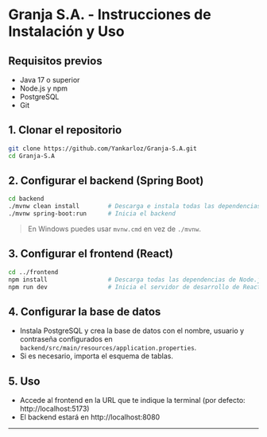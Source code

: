 # Granja S.A. - Instrucciones de Instalación y Uso

## Requisitos previos
- Java 17 o superior
- Node.js y npm
- PostgreSQL
- Git

## 1. Clonar el repositorio
```sh
git clone https://github.com/Yankarloz/Granja-S.A.git
cd Granja-S.A
```

## 2. Configurar el backend (Spring Boot)
```sh
cd backend
./mvnw clean install        # Descarga e instala todas las dependencias de Maven
./mvnw spring-boot:run      # Inicia el backend
```
> En Windows puedes usar `mvnw.cmd` en vez de `./mvnw`.

## 3. Configurar el frontend (React)
```sh
cd ../frontend
npm install                 # Descarga todas las dependencias de Node.js
npm run dev                 # Inicia el servidor de desarrollo de React
```

## 4. Configurar la base de datos
- Instala PostgreSQL y crea la base de datos con el nombre, usuario y contraseña configurados en `backend/src/main/resources/application.properties`.
- Si es necesario, importa el esquema de tablas.

## 5. Uso
- Accede al frontend en la URL que te indique la terminal (por defecto: http://localhost:5173)
- El backend estará en http://localhost:8080

---
